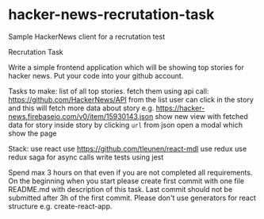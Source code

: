 # hacker-news-recrutation-task
Sample HackerNews client for a recrutation test

Recrutation Task

Write a simple frontend application which will be showing top stories for hacker news.
Put your code into your github account.

Tasks to make:
list of all top stories. fetch them using api call:
https://github.com/HackerNews/API
from the list user can click in the story and this will fetch more data about story
e.g. https://hacker-news.firebaseio.com/v0/item/15930143.json
show new view with fetched data for story
inside story by clicking `url` from json open a modal which show the page

Stack:
use react
use https://github.com/tleunen/react-mdl
use redux
use redux saga for async calls
write tests using jest

Spend max 3 hours on that even if you are not completed all requirements.
On the beginning when you start please create first commit with one file README.md with description of this task.
Last commit should not be submitted after 3h of the first commit.
Please don't use generators for react structure e.g. create-react-app.
